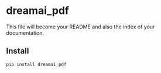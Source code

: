 dreamai_pdf
================

<!-- WARNING: THIS FILE WAS AUTOGENERATED! DO NOT EDIT! -->

This file will become your README and also the index of your
documentation.

## Install

``` sh
pip install dreamai_pdf
```
